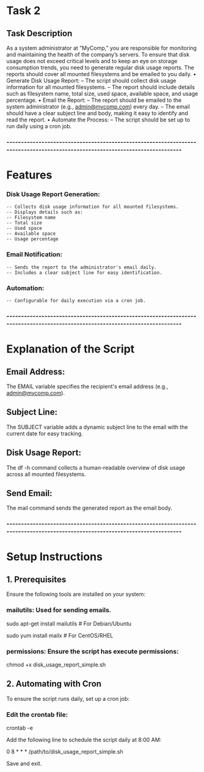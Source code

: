 # Task 2
## Task Description
As a system administrator at ”MyComp,” you are responsible for monitoring and maintaining the health
of the company’s servers. To ensure that disk usage does not exceed critical levels and to keep an eye on
storage consumption trends, you need to generate regular disk usage reports. The reports should cover
all mounted filesystems and be emailed to you daily.
• Generate Disk Usage Report:
– The script should collect disk usage information for all mounted filesystems.
– The report should include details such as filesystem name, total size, used space, available
space, and usage percentage.
• Email the Report:
– The report should be emailed to the system administrator (e.g., admin@mycomp.com) every
day.
– The email should have a clear subject line and body, making it easy to identify and read the
report.
• Automate the Process:
– The script should be set up to run daily using a cron job.

### -----------------------------------------------------------------------------------------------------------------------------

# Features

### Disk Usage Report Generation:
    -- Collects disk usage information for all mounted filesystems.
    -- Displays details such as:
    -- Filesystem name
    -- Total size
    -- Used space
    -- Available space
    -- Usage percentage
  
### Email Notification:
    -- Sends the report to the administrator's email daily.
    -- Includes a clear subject line for easy identification.
    
### Automation:
    -- Configurable for daily execution via a cron job.

### -----------------------------------------------------------------------------------------------------------------------------

# Explanation of the Script

## Email Address:
The EMAIL variable specifies the recipient's email address (e.g., admin@mycomp.com).

## Subject Line:
The SUBJECT variable adds a dynamic subject line to the email with the current date for easy tracking.

## Disk Usage Report:
The df -h command collects a human-readable overview of disk usage across all mounted filesystems.

## Send Email:
The mail command sends the generated report as the email body.

### -----------------------------------------------------------------------------------------------------------------------------

# Setup Instructions

## 1. Prerequisites
Ensure the following tools are installed on your system:

### mailutils: Used for sending emails.

sudo apt-get install mailutils  # For Debian/Ubuntu

sudo yum install mailx          # For CentOS/RHEL

### permissions: Ensure the script has execute permissions:
chmod +x disk_usage_report_simple.sh

## 2. Automating with Cron
To ensure the script runs daily, set up a cron job:

### Edit the crontab file:

crontab -e

Add the following line to schedule the script daily at 8:00 AM:

0 8 * * * /path/to/disk_usage_report_simple.sh

Save and exit.
